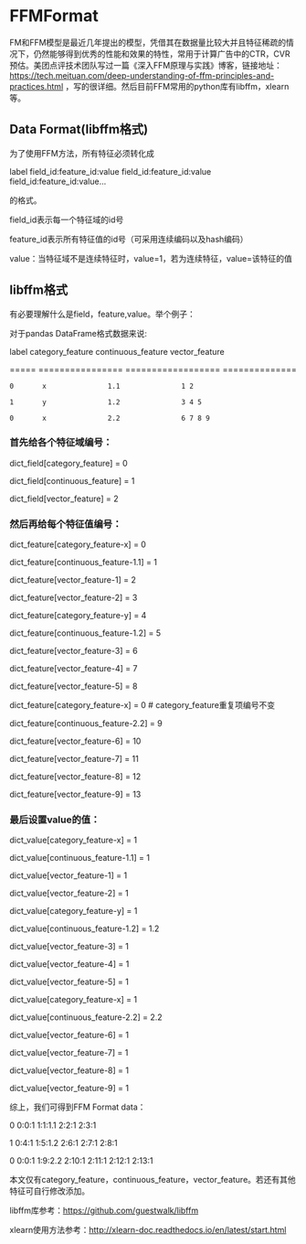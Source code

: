 # FFMFormat

FM和FFM模型是最近几年提出的模型，凭借其在数据量比较大并且特征稀疏的情况下，仍然能够得到优秀的性能和效果的特性，常用于计算广告中的CTR，CVR预估。美团点评技术团队写过一篇《深入FFM原理与实践》博客，链接地址：https://tech.meituan.com/deep-understanding-of-ffm-principles-and-practices.html ，写的很详细。然后目前FFM常用的python库有libffm，xlearn等。

## Data Format(libffm格式)

为了使用FFM方法，所有特征必须转化成 

label field_id:feature_id:value field_id:feature_id:value field_id:feature_id:value...

的格式。

field_id表示每一个特征域的id号

feature_id表示所有特征值的id号（可采用连续编码以及hash编码）

value：当特征域不是连续特征时，value=1，若为连续特征，value=该特征的值

## libffm格式

有必要理解什么是field，feature,value。举个例子：

对于pandas DataFrame格式数据来说:

label  category_feature  continuous_feature  vector_feature

=====  ================  ==================  ==============

    0       x               1.1               1 2
    
    1       y               1.2               3 4 5
    
    0       x               2.2               6 7 8 9
    

### 首先给各个特征域编号：

dict_field[category_feature] = 0

dict_field[continuous_feature] = 1

dict_field[vector_feature] = 2

### 然后再给每个特征值编号：

dict_feature[category_feature-x] = 0

dict_feature[continuous_feature-1.1] = 1

dict_feature[vector_feature-1] = 2

dict_feature[vector_feature-2] = 3

dict_feature[category_feature-y] = 4

dict_feature[continuous_feature-1.2] = 5

dict_feature[vector_feature-3] = 6

dict_feature[vector_feature-4] = 7

dict_feature[vector_feature-5] = 8

dict_feature[category_feature-x] = 0 # category_feature重复项编号不变

dict_feature[continuous_feature-2.2] = 9

dict_feature[vector_feature-6] = 10

dict_feature[vector_feature-7] = 11

dict_feature[vector_feature-8] = 12

dict_feature[vector_feature-9] = 13


### 最后设置value的值：

dict_value[category_feature-x] = 1

dict_value[continuous_feature-1.1] = 1

dict_value[vector_feature-1] = 1

dict_value[vector_feature-2] = 1

dict_value[category_feature-y] = 1

dict_value[continuous_feature-1.2] = 1.2

dict_value[vector_feature-3] = 1

dict_value[vector_feature-4] = 1

dict_value[vector_feature-5] = 1

dict_value[category_feature-x] = 1 

dict_value[continuous_feature-2.2] = 2.2

dict_value[vector_feature-6] = 1

dict_value[vector_feature-7] = 1

dict_value[vector_feature-8] = 1

dict_value[vector_feature-9] = 1


综上，我们可得到FFM Format data：

0 0:0:1 1:1:1.1 2:2:1 2:3:1

1 0:4:1 1:5:1.2 2:6:1 2:7:1 2:8:1

0 0:0:1 1:9:2.2 2:10:1 2:11:1 2:12:1 2:13:1


本文仅有category_feature，continuous_feature，vector_feature。若还有其他特征可自行修改添加。

libffm库参考：https://github.com/guestwalk/libffm

xlearn使用方法参考：http://xlearn-doc.readthedocs.io/en/latest/start.html

